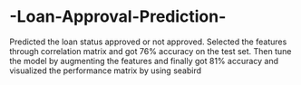 # -Loan-Approval-Prediction-
Predicted the loan status approved or not approved. Selected the features through correlation matrix and got 76% accuracy on the test set. Then tune the model by augmenting the features and finally got 81% accuracy and visualized the performance matrix by using seabird 
